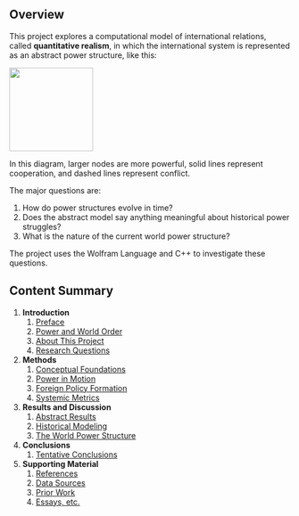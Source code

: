 ## Overview

This project explores a computational model of international relations, called **quantitative realism**, in which the international system is represented as an abstract power structure, like this:

<img src="https://github.com/mpoulshock/QuantitativeRealism/blob/main/Supplementary%20Materials/Wiki%20Images/Introduction/Random%20power%20structure.png" width="150" />

In this diagram, larger nodes are more powerful, solid lines represent cooperation, and dashed lines represent conflict.

The major questions are:

1. How do power structures evolve in time?
1. Does the abstract model say anything meaningful about historical power struggles?
1. What is the nature of the current world power structure?

The project uses the Wolfram Language and C++ to investigate these questions.

## Content Summary

1. **Introduction**
   1. [Preface](https://github.com/mpoulshock/QuantitativeRealism/wiki/Preface)
   1. [Power and World Order](https://github.com/mpoulshock/QuantitativeRealism/wiki/Power-and-World-Order)
   1. [About This Project](https://github.com/mpoulshock/QuantitativeRealism/wiki/About-This-Project)
   1. [Research Questions](https://github.com/mpoulshock/QuantitativeRealism/wiki/Research-Questions)
1. **Methods**
   1. [Conceptual Foundations](https://github.com/mpoulshock/QuantitativeRealism/wiki/Conceptual-Foundations)
   1. [Power in Motion](https://github.com/mpoulshock/QuantitativeRealism/wiki/Power-in-Motion)
   1. [Foreign Policy Formation](https://github.com/mpoulshock/QuantitativeRealism/wiki/Foreign-Policy-Formation)
   1. [Systemic Metrics](https://github.com/mpoulshock/QuantitativeRealism/wiki/Systemic-Metrics)
1. **Results and Discussion**
   1. [Abstract Results](https://github.com/mpoulshock/QuantitativeRealism/wiki/Abstract-Results)
   1. [Historical Modeling](https://github.com/mpoulshock/QuantitativeRealism/wiki/Historical-Modeling)
   1. [The World Power Structure](https://github.com/mpoulshock/QuantitativeRealism/wiki/The-World-Power-Structure)
1. **Conclusions**
   1. [Tentative Conclusions](https://github.com/mpoulshock/QuantitativeRealism/wiki/Tentative-Conclusions)
1. **Supporting Material**
   1. [References](https://github.com/mpoulshock/QuantitativeRealism/wiki/References)
   1. [Data Sources](https://github.com/mpoulshock/QuantitativeRealism/wiki/Data-Sources)
   1. [Prior Work](https://github.com/mpoulshock/QuantitativeRealism/wiki/Prior-Work)
   1. [Essays, etc.](https://github.com/mpoulshock/QuantitativeRealism/wiki/Essays%2C-etc.)

